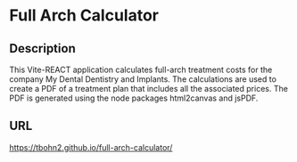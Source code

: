 # Full Arch Calculator

## Description
This Vite-REACT application calculates full-arch treatment costs for the company My Dental Dentistry and Implants. The calculations are used to create a PDF of a treatment plan that includes all the associated prices. The PDF is generated using the node packages html2canvas and jsPDF.

## URL
https://tbohn2.github.io/full-arch-calculator/
